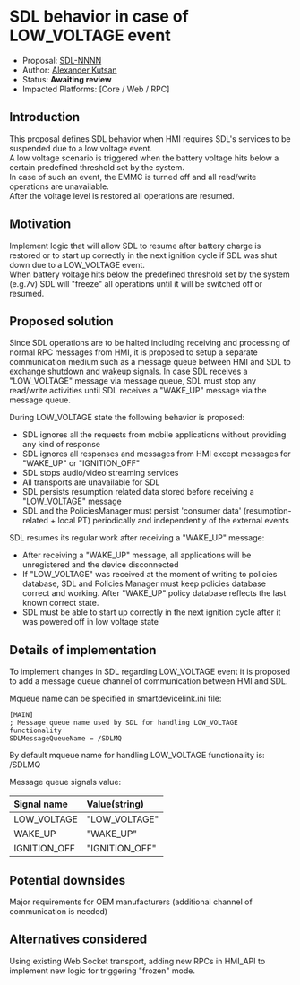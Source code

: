 # SDL behavior in case of LOW_VOLTAGE event

* Proposal: [SDL-NNNN](NNNN-sdl-behavior-in-case-of-Low-Voltage_mqueue.md)
* Author: [Alexander Kutsan](https://github.com/LuxoftAKutsan)
* Status: **Awaiting review**
* Impacted Platforms: [Core / Web / RPC]

## Introduction

This proposal defines SDL behavior when HMI requires SDL's services to be suspended due to a low voltage event.  
A low voltage scenario is triggered when the battery voltage hits below a certain predefined threshold set by the system.  
In case of such an event, the EMMC is turned off and all read/write operations are unavailable.  
After the voltage level is restored all operations are resumed.

## Motivation

Implement logic that will allow SDL to resume after battery charge is restored or to start up correctly in the next ignition cycle if SDL was shut down due to a LOW_VOLTAGE event.  
When battery voltage hits below the predefined threshold set by the system (e.g.7v) SDL will "freeze" all operations until it will be switched off or resumed.

## Proposed solution

Since SDL operations are to be halted including receiving and processing of normal RPC messages from HMI, it is proposed to setup a separate communication medium such as a message queue between HMI and SDL to exchange shutdown and wakeup signals.
In case SDL receives a "LOW_VOLTAGE" message via message queue, SDL must stop any read/write activities until SDL receives a "WAKE_UP" message via the message queue.  

During LOW_VOLTAGE state the following behavior is proposed:
* SDL ignores all the requests from mobile applications without providing any kind of response
* SDL ignores all responses and messages from HMI except messages for "WAKE_UP" or "IGNITION_OFF"
* SDL stops audio/video streaming services
* All transports are unavailable for SDL
* SDL persists resumption related data stored before receiving a "LOW_VOLTAGE" message
* SDL and the PoliciesManager must persist 'consumer data' (resumption-related + local PT) periodically and independently of the external events

SDL resumes its regular work after receiving a "WAKE_UP" message:
* After receiving a "WAKE_UP" message, all applications will be unregistered and the device disconnected
* If "LOW_VOLTAGE" was received at the moment of writing to policies database, SDL and Policies Manager must keep policies database correct and working. After "WAKE_UP" policy database reflects the last known correct state.
* SDL must be able to start up correctly in the next ignition cycle after it was powered off in low voltage state  


## Details of implementation  

To implement changes in SDL regarding LOW_VOLTAGE event it is proposed to add a message queue channel of communication between HMI and SDL.

Mqueue name can be specified in smartdevicelink.ini file:
```
[MAIN] 
; Message queue name used by SDL for handling LOW_VOLTAGE functionality
SDLMessageQueueName = /SDLMQ

```  
By default mqueue name for handling LOW_VOLTAGE functionality is: /SDLMQ

Message queue signals value:  

|Signal name|Value(string)|
|:---|:---| 
|LOW_VOLTAGE|"LOW_VOLTAGE"|
|WAKE_UP|"WAKE_UP"|
|IGNITION_OFF|"IGNITION_OFF"|

## Potential downsides  

Major requirements for OEM manufacturers (additional channel of communication is needed) 

## Alternatives considered  

Using existing Web Socket transport, adding new RPCs in HMI_API to implement new logic for triggering "frozen" mode.

